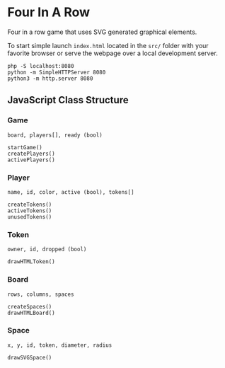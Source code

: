 # Four In A Row
Four in a row game that uses SVG generated graphical elements.

To start simple launch `index.html` located in the `src/` folder with your
favorite browser or serve the webpage over a local development server.

    php -S localhost:8080
    python -m SimpleHTTPServer 8080
    python3 -m http.server 8080


## JavaScript Class Structure

### Game
    board, players[], ready (bool)

    startGame()
    createPlayers()
    activePlayers()

### Player
    name, id, color, active (bool), tokens[]

    createTokens()
    activeTokens()
    unusedTokens()

### Token
    owner, id, dropped (bool)

    drawHTMLToken()

### Board
    rows, columns, spaces

    createSpaces()
    drawHTMLBoard()

### Space
    x, y, id, token, diameter, radius

    drawSVGSpace()

